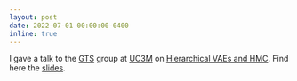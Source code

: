 ```yaml
---
layout: post
date: 2022-07-01 00:00:00-0400
inline: true
---
```


I gave a talk to the <a href='https://gts.tsc.uc3m.es/'>GTS</a> group at <a href='https://www.uc3m.es/home'>UC3M</a> on <a href='https://www.uc3m.es/home'>Hierarchical VAEs and HMC</a>. Find here the <a href='../assets/pdf/07_01_22_presentation.pdf' target="_blank" rel="noopener noreferrer">slides</a>.
